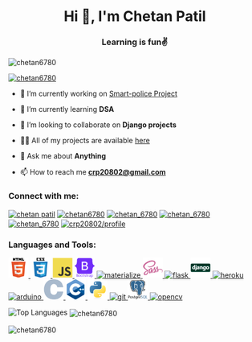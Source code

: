 <h1 align="center">Hi 👋, I'm Chetan Patil</h1>
<h3 align="center">Learning is fun✌️</h3>

<p align="left"> <img src="https://komarev.com/ghpvc/?username=chetan6780&label=Profile%20views&color=0e75b6&style=flat"
                alt="chetan6780" /> </p>

<p align="left"> <a href="https://github.com/ryo-ma/github-profile-trophy"><img
                        src="https://github-profile-trophy.vercel.app/?username=chetan6780" alt="chetan6780" /></a> </p>

- 🔭 I’m currently working on [Smart-police Project](https://github.com/chetan6780/smart-police.git)

- 🌱 I’m currently learning **DSA**

- 👯 I’m looking to collaborate on **Django projects**

- 👨‍💻 All of my projects are available [here](https://chetan6780.github.io/Portfolio_1/index.html)

- 💬 Ask me about **Anything**

- 📫 How to reach me **crp20802@gmail.com**

<h3 align="left">Connect with me:</h3>
<p align="left">
        <a href="https://linkedin.com/in/chetan patil" target="blank"><img align="center"
                        src="https://cdn.jsdelivr.net/npm/simple-icons@3.0.1/icons/linkedin.svg" alt="chetan patil"
                        height="30" width="40" /></a>
        <a href="https://instagram.com/chetan_6780" target="blank"><img align="center"
                        src="https://cdn.jsdelivr.net/npm/simple-icons@3.0.1/icons/instagram.svg" alt="chetan6780"
                        height="30" width="40" /></a>
        <a href="https://www.codechef.com/users/chetan_6780" target="blank"><img align="center"
                        src="https://cdn.jsdelivr.net/npm/simple-icons@3.1.0/icons/codechef.svg" alt="chetan_6780"
                        height="30" width="40" /></a>
        <a href="https://www.hackerrank.com/chetan_6780" target="blank"><img align="center"
                        src="https://cdn.jsdelivr.net/npm/simple-icons@3.0.1/icons/hackerrank.svg" alt="chetan_6780"
                        height="30" width="40" /></a>
        <a href="https://codeforces.com/profile/chetan_6780" target="blank"><img align="center"
                        src="https://cdn.jsdelivr.net/npm/simple-icons@3.0.1/icons/codeforces.svg" alt="chetan_6780"
                        height="30" width="40" /></a>
        <a href="https://auth.geeksforgeeks.org/user/crp20802/profile" target="blank"><img align="center"
                        src="https://cdn.jsdelivr.net/npm/simple-icons@3.0.1/icons/geeksforgeeks.svg"
                        alt="crp20802/profile" height="30" width="40" /></a>
</p>

<h3 align="left">Languages and Tools:</h3>
<p align="left">
        <a href="https://www.w3.org/html/" target="_blank"> <img
                        src="https://raw.githubusercontent.com/devicons/devicon/master/icons/html5/html5-original-wordmark.svg"
                        alt="html5" width="40" height="40" />
        </a>
        <a href="https://www.w3schools.com/css/" target="_blank">
                <img src="https://raw.githubusercontent.com/devicons/devicon/master/icons/css3/css3-original-wordmark.svg"
                        alt="css3" width="40" height="40" />
        </a>
        <a href="https://developer.mozilla.org/en-US/docs/Web/JavaScript" target="_blank"> <img
                        src="https://raw.githubusercontent.com/devicons/devicon/master/icons/javascript/javascript-original.svg"
                        alt="javascript" width="40" height="40" />
        </a>
        <a href="https://getbootstrap.com" target="_blank"> <img
                        src="https://raw.githubusercontent.com/devicons/devicon/master/icons/bootstrap/bootstrap-plain-wordmark.svg"
                        alt="bootstrap" width="40" height="40" />
        </a>
        <a href="https://materializecss.com/" target="_blank"> <img
                        src="https://raw.githubusercontent.com/prplx/svg-logos/5585531d45d294869c4eaab4d7cf2e9c167710a9/svg/materialize.svg"
                        alt="materialize" width="40" height="40" />
        </a>
        <a href="https://sass-lang.com" target="_blank"> <img
                        src="https://raw.githubusercontent.com/devicons/devicon/master/icons/sass/sass-original.svg"
                        alt="sass" width="40" height="40" />
        </a>
        <a href="https://flask.palletsprojects.com/" target="_blank">
                <img src="https://www.vectorlogo.zone/logos/pocoo_flask/pocoo_flask-icon.svg" alt="flask" width="40"
                        height="40" />
        </a>
        <a href="https://www.djangoproject.com/" target="_blank"> <img
                        src="https://raw.githubusercontent.com/devicons/devicon/master/icons/django/django-original.svg"
                        alt="django" width="40" height="40" />
        </a>
        <a href="https://heroku.com" target="_blank"> <img
                        src="https://www.vectorlogo.zone/logos/heroku/heroku-icon.svg" alt="heroku" width="40"
                        height="40" />
        </a>
        <a href="https://www.arduino.cc/" target="_blank"> <img
                        src="https://cdn.worldvectorlogo.com/logos/arduino-1.svg" alt="arduino" width="40"
                        height="40" />
        </a>
        <a href="https://www.cprogramming.com/" target="_blank"> <img
                        src="https://raw.githubusercontent.com/devicons/devicon/master/icons/c/c-original.svg" alt="c"
                        width="40" height="40" /> </a>
        <a href="https://www.w3schools.com/cpp/" target="_blank"> <img
                        src="https://raw.githubusercontent.com/devicons/devicon/master/icons/cplusplus/cplusplus-original.svg"
                        alt="cplusplus" width="40" height="40" />
        </a>
        <a href="https://www.python.org" target="_blank"> <img
                        src="https://raw.githubusercontent.com/devicons/devicon/master/icons/python/python-original.svg"
                        alt="python" width="40" height="40" />
        </a>
        <a href="https://git-scm.com/" target="_blank"> <img
                        src="https://www.vectorlogo.zone/logos/git-scm/git-scm-icon.svg" alt="git" width="40"
                        height="40" />
        </a>
        <a href="https://www.postgresql.org" target="_blank">
                <img src="https://raw.githubusercontent.com/devicons/devicon/master/icons/postgresql/postgresql-original-wordmark.svg"
                        alt="postgresql" width="40" height="40" />
        </a>
        <a href="https://opencv.org/" target="_blank"> <img
                        src="https://www.vectorlogo.zone/logos/opencv/opencv-icon.svg" alt="opencv" width="40"
                        height="40" />
        </a>
</p>
<p>
<a href="https://github.com/chetan6780/chetan6780">
        <img align="left"
                src="https://github-readme-stats.vercel.app/api/top-langs/?username=chetan6780&hide= jupyter+notebook&theme=radical"
                alt="Top Languages" />
</a>
&nbsp;<img align="center"
        src="https://github-readme-stats.vercel.app/api?username=chetan6780&show_icons=true&locale=en&theme=radical"
        alt="chetan6780" /></p>
<p><img align="center" src="https://github-readme-streak-stats.herokuapp.com/?user=chetan6780&theme=radical"
                alt="chetan6780" /></p>
